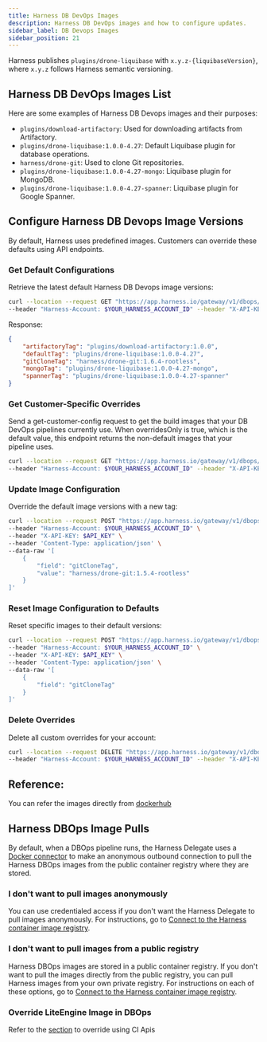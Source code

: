 ```yaml
---
title: Harness DB DevOps Images
description: Harness DB DevOps images and how to configure updates.
sidebar_label: DB Devops Images
sidebar_position: 21
---
```


Harness publishes `plugins/drone-liquibase` with `x.y.z-{liquibaseVersion}`, where `x.y.z` follows Harness semantic versioning.

## Harness DB DevOps Images List

Here are some examples of Harness DB Devops images and their purposes:

* `plugins/download-artifactory`: Used for downloading artifacts from Artifactory.
* `plugins/drone-liquibase:1.0.0-4.27`: Default Liquibase plugin for database operations.
* `harness/drone-git`: Used to clone Git repositories.
* `plugins/drone-liquibase:1.0.0-4.27-mongo`: Liquibase plugin for MongoDB.
* `plugins/drone-liquibase:1.0.0-4.27-spanner`: Liquibase plugin for Google Spanner.

## Configure Harness DB Devops Image Versions

By default, Harness uses predefined images. Customers can override these defaults using API endpoints.

### Get Default Configurations

Retrieve the latest default Harness DB Devops image versions:

```sh
curl --location --request GET "https://app.harness.io/gateway/v1/dbops/execution-config/get-default-config" \
--header "Harness-Account: $YOUR_HARNESS_ACCOUNT_ID" --header "X-API-KEY: $API_KEY"
```

Response:

```json
{
    "artifactoryTag": "plugins/download-artifactory:1.0.0",
    "defaultTag": "plugins/drone-liquibase:1.0.0-4.27",
    "gitCloneTag": "harness/drone-git:1.6.4-rootless",
    "mongoTag": "plugins/drone-liquibase:1.0.0-4.27-mongo",
    "spannerTag": "plugins/drone-liquibase:1.0.0-4.27-spanner"
}
```

### Get Customer-Specific Overrides

Send a get-customer-config request to get the build images that your DB DevOps pipelines currently use. When overridesOnly is true, which is the default value, this endpoint returns the non-default images that your pipeline uses.

```sh
curl --location --request GET "https://app.harness.io/gateway/v1/dbops/execution-config/get-customer-config?overridesOnly=true" \
--header "Harness-Account: $YOUR_HARNESS_ACCOUNT_ID" --header "X-API-KEY: $API_KEY"
```

### Update Image Configuration

Override the default image versions with a new tag:

```sh
curl --location --request POST "https://app.harness.io/gateway/v1/dbops/execution-config/update-config" \
--header "Harness-Account: $YOUR_HARNESS_ACCOUNT_ID" \
--header "X-API-KEY: $API_KEY" \
--header 'Content-Type: application/json' \
--data-raw '[
    {
        "field": "gitCloneTag",
        "value": "harness/drone-git:1.5.4-rootless"
    }
]'
```

### Reset Image Configuration to Defaults

Reset specific images to their default versions:

```sh
curl --location --request POST "https://app.harness.io/gateway/v1/dbops/execution-config/reset-config" \
--header "Harness-Account: $YOUR_HARNESS_ACCOUNT_ID" \
--header "X-API-KEY: $API_KEY" \
--header 'Content-Type: application/json' \
--data-raw '[
    {
        "field": "gitCloneTag"
    }
]'
```

### Delete Overrides

Delete all custom overrides for your account:

```sh
curl --location --request DELETE "https://app.harness.io/gateway/v1/dbops/execution-config" \
--header "Harness-Account: $YOUR_HARNESS_ACCOUNT_ID" --header "X-API-KEY: $API_KEY"
```

## Reference:

You can refer the images directly from [dockerhub](https://hub.docker.com/r/plugins/drone-liquibase/tags)


## Harness DBOps Image Pulls
By default, when a DBOps pipeline runs, the Harness Delegate uses a [Docker connector](/docs/platform/connectors/cloud-providers/ref-cloud-providers/docker-registry-connector-settings-reference.md) to make an anonymous outbound connection to pull the Harness DBOps images from the public container registry where they are stored.

### I don't want to pull images anonymously

You can use credentialed access if you don't want the Harness Delegate to pull images anonymously. For instructions, go to [Connect to the Harness container image registry](/docs/platform/connectors/artifact-repositories/connect-to-harness-container-image-registry-using-docker-connector).

### I don't want to pull images from a public registry

Harness DBOps images are stored in a public container registry. If you don't want to pull the images directly from the public registry, you can pull Harness images from your own private registry. For instructions on each of these options, go to [Connect to the Harness container image registry](/docs/platform/connectors/artifact-repositories/connect-to-harness-container-image-registry-using-docker-connector.md).

### Override LiteEngine Image in DBOps

Refer to the [section](/docs/continuous-integration/use-ci/set-up-build-infrastructure/harness-ci#harness-ci-image-updates) to override using CI Apis

